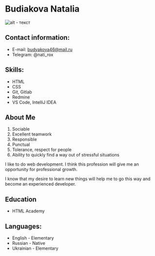 # Budiakova Natalia

![alt - текст](C:\Users\n.budyakova\Documents\Обучение\q99960zx.beget.tech\public_html\IMG\11.jpg)
## Contact information:
- E-mail: budyakova46@mail.ru
- Telegram: @nati_rox

## Skills:
- HTML
- CSS
- Git, Gitlab
- Redmine
- VS Code, IntelliJ IDEA

## About Me

1. Sociable
1. Excellent teamwork
1. Responsible
1. Punctual
1. Tolerance, respect for people
1. Ability to quickly find a way out of stressful situations

I like to do web development. I think this profession will give me an opportunity for professional growth.

I know that my desire to learn new things will help me to go this way and become an experienced developer.

## Education
- HTML Academy

## Languages:
- English - Elementary
- Russian - Native
- Ukrainian - Elementary
